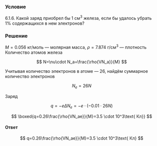 ###  Условие

$6.1.6.$ Какой заряд приобрел бы 1 см$^3$ железа, если бы удалось убрать 1% содержащихся в нем электронов?

### Решение

$M=0.056\text{ кг/моль}$ — молярная масса, $\rho=7.874\text{ г/см}^3$ — плотность Количество атомов железа

$$
N=\nu\cdot N_a=\frac{\rho{VN_a}}{M}
$$

Учитывая количество электронов в атоме — $26$, найдём суммарное количество электронов

$$
N_e=26N
$$

Заряд

$$
q=-e\Delta{N_e}=-e \cdot (-0.01 \cdot 26N)
$$

$$
\boxed{q=0.26\frac{\rho{VN_ae}}{M}=3.5 \cdot 10^3\text{ Кл}}
$$

#### Ответ

$$
q=0.26\frac{\rho{VN_ae}}{M}=3.5 \cdot 10^3\text{ Кл}
$$